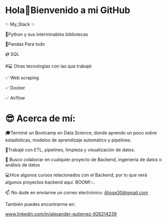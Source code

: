 # Hola👋Bienvenido a mi GitHub

✨ My_Stack ✨

🐍Python y sus interminables bibliotecas

🐼Pandas Para todo

:cd: SQL 

#:computer: Otras tecnologías con las que trabajé:

✅ Web scraping

✅ Docker

✅ Airflow

# :sunglasses: Acerca de mí:

🎓Terminé un Bootcamp en Data Science, donde aprendo un poco sobre estadísticas, modelos de aprendizaje automático y pipelines.

🔧Trabajé con ETL, pipelines, limpieza y visualización de datos.

:satellite: Busco colaborar en cualquier proyecto de  Backend, ingeniería de datos o análisis de datos

💻Hice algunos cursos relacionados con el Backend, por lo que verá algunos proyectos backend aquí. BOOM!:boom:.

:mailbox: No dude en enviarme un correo electrónico: Aljose30@gmail.com

También puedes encontrarme en:

www.linkedin.com/in/alexander-gutierrez-926214239
